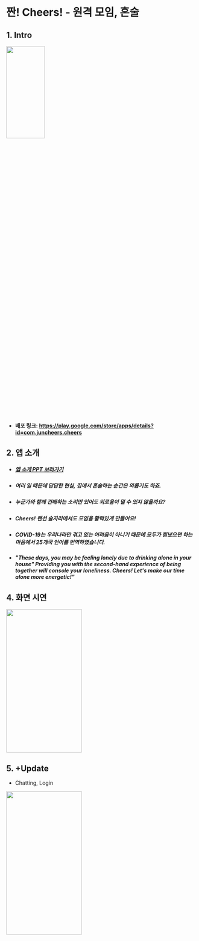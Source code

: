 # 짠! Cheers! - 원격 모임, 혼술  
## 1. Intro  
<img src="https://user-images.githubusercontent.com/72978589/166099039-83589fc9-0b49-44b9-85e0-0e5d3b49a59d.png" width="45%" height="25%" >  

* #### 배포 링크: https://play.google.com/store/apps/details?id=com.juncheers.cheers  

## 2. 앱 소개
* ##### [앱 소개 PPT 보러가기](https://github.com/lijunhyeong/Cheers/wiki/%EC%95%B1-%EC%86%8C%EA%B0%9C-PPT)     
* ##### 여러 일 때문에 답답한 현실, 집에서 혼술하는 순간은 외롭기도 하죠.
* ##### 누군가와 함께 건배하는 소리만 있어도 외로움이 덜 수 있지 않을까요?    
* ##### Cheers! 랜선 술자리에서도 모임을 활력있게 만들어요!
* ##### COVID-19는 우리나라만 겪고 있는 어려움이 아니기 때문에 모두가 힘냈으면 하는 마음에서 25개국 언어를 번역하였습니다.  
* ##### "These days, you may be feeling lonely due to drinking alone in your house" Providing you with the second-hand experience of being together will console your loneliness. Cheers! Let's make our time alone more energetic!"

## 4. 화면 시연  
<img src="https://user-images.githubusercontent.com/72978589/166098932-0de248a1-26ea-47e8-b3b2-2b733782f0ae.gif" width="200" height="380" >  

## 5. +Update
* Chatting, Login
<img src="https://user-images.githubusercontent.com/72978589/196218458-86918a0b-1b7d-4244-8916-9e68b6b1a499.png" width="200" height="380" >  
